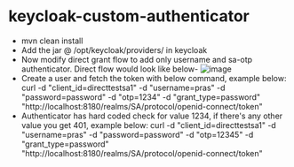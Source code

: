 # keycloak-custom-authenticator
- mvn clean install
- Add the jar @ /opt/keycloak/providers/ in keycloak
- Now modify direct grant flow to add only username and sa-otp authenticator. Direct flow would look like below-
![image](https://github.com/prasanna4742/keycloak-custom-authenticaor/assets/17253064/1ab58703-393f-40ea-84f2-1a846de33ac1)
- Create a user and fetch the token with below command, example below:
curl   -d "client_id=directtestsa1"   -d "username=pras"   -d "password=password"   -d "otp=1234"   -d "grant_type=password"   "http://localhost:8180/realms/SA/protocol/openid-connect/token"
- Authenticator has hard coded check for value 1234, if there's any other value you get 401, example below:
curl -d "client_id=directtestsa1"   -d "username=pras"   -d "password=password"   -d "otp=12345"   -d "grant_type=password"   "http://localhost:8180/realms/SA/protocol/openid-connect/token"
